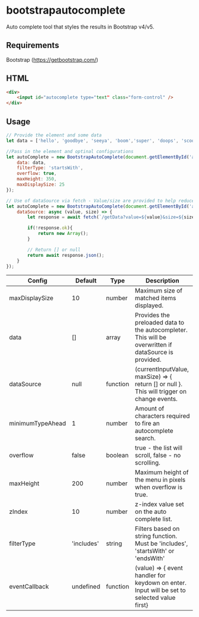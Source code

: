 # bootstrapautocomplete
Auto complete tool that styles the results in Bootstrap v4/v5.

## Requirements
Bootstrap (https://getbootstrap.com/)

## HTML
```html
<div>
    <input id="autocomplete type="text" class="form-control" />
</div>
```

## Usage


```javascript
// Provide the element and some data
let data = ['hello', 'goodbye', 'seeya', 'boom','super', 'doops', 'scoop'] ;

//Pass in the element and optinal configurations
let autoComplete = new BootstrapAutoComplete(document.getElementById('autocomplete'), {
    data: data,
    filterType: 'startsWith',
    overflow: true,
    maxHeight: 350,
    maxDisplaySize: 25
});
```

```javascript
// Use of dataSource via fetch - Value/size are provided to help reduce results sent back before filtering
let autoComplete = new BootstrapAutoComplete(document.getElementById('autocomplete'), {
    dataSource: async (value, size) => { 
        let response = await fetch(`/getData?value=${value}&size=${size}`);

        if(!response.ok){
            return new Array();
        }

        // Return [] or null
        return await response.json();
    }
});
```


| Config  | Default | Type | Description |
| ------------- | ------------- |------------- | ------------- |
| maxDisplaySize | 10  | number | Maximum size of matched items displayed. |
| data | [] | array | Provides the preloaded data to the autocompleter. This will be overwritten if dataSource is provided. |
| dataSource | null | function | (currentInputValue, maxSize) => { return [] or null }. This will trigger on change events.|
| minimumTypeAhead | 1 | number | Amount of characters required to fire an autocomplete search. |
| overflow | false | boolean | true - the list will scroll, false - no scrolling. | 
| maxHeight| 200 | number | Maximum height of the menu in pixels when overflow is true. |
| zIndex| 10 | number | z-index value set on the auto complete list. |
| filterType| 'includes' | string | Filters based on string function. Must be 'includes', 'startsWith' or 'endsWith' |
| eventCallback| undefined | function | (value) => { event handler for keydown on enter. Input will be set to selected value first}|
